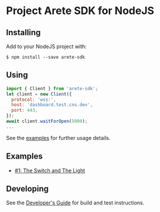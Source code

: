 # Project Arete SDK for NodeJS

## Installing

Add to your NodeJS project with:

```shell
$ npm install --save arete-sdk
```

## Using

```javascript
import { Client } from 'arete-sdk';
let client = new Client({
  protocol: 'wss:',
  host: 'dashboard.test.cns.dev',
  port: 443,
});
await client.waitForOpen(5000);
...
```

See the [examples](#examples) for further usage details.

## Examples

- [#1: The Switch and The Light](examples/01_the_switch_and_the_light/)

## Developing

See the [Developer's Guide](DEVELOPING.md) for build and test instructions.
